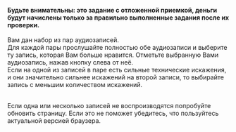 **Будьте внимательны: это задание с отложенной приемкой, деньги будут начислены только за правильно выполненные задания после их проверки.**<br><br>
Вам дан набор из пар аудиозаписей.&nbsp;<br>Для каждой пары прослушайте полностью обе аудиозаписи и выберите ту запись, которая Вам больше нравится. Отметьте выбранную Вами аудиозапись, нажав кнопку слева от неё.<br>Если на одной из записей в паре есть сильные технические искажения, и они значительно сильнее искажений на второй записи, то выбирайте запись с меньшим количеством искажений.</div><div><br></div><div>Если одна или несколько записей не воспроизводятся попробуйте обновить страницу. Если это не поможет убедитесь, что пользуйтесь актуальной версией браузера.</div>